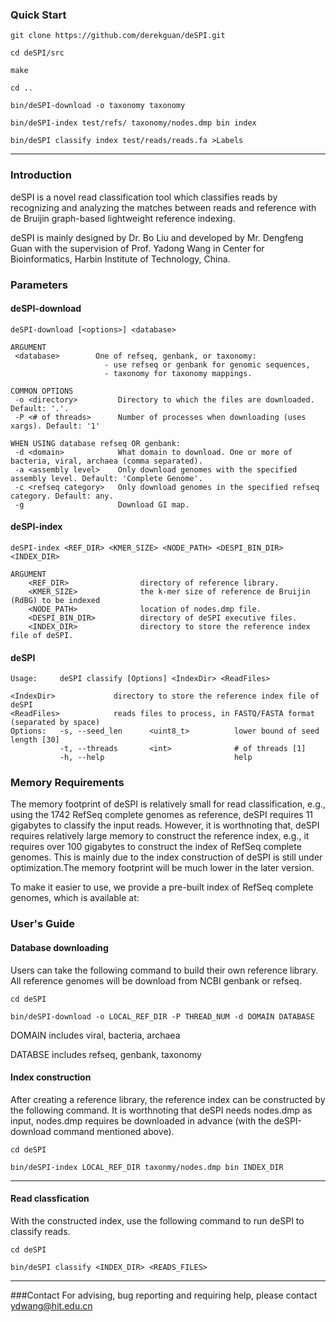 ### Quick Start 

```
git clone https://github.com/derekguan/deSPI.git

cd deSPI/src

make

cd ..

bin/deSPI-download -o taxonomy taxonomy  

bin/deSPI-index test/refs/ taxonomy/nodes.dmp bin index

bin/deSPI classify index test/reads/reads.fa >Labels
```

---

### Introduction

deSPI is a novel read classification tool which classifies reads by recognizing and analyzing the matches between reads and reference with de Bruijin graph-based lightweight reference indexing.
 
deSPI is mainly designed by Dr. Bo Liu and developed by Mr. Dengfeng Guan with the supervision of Prof. Yadong Wang in Center for Bioinformatics, Harbin Institute of Technology, China.

### Parameters
#### deSPI-download
```
deSPI-download [<options>] <database>

ARGUMENT
 <database>        One of refseq, genbank, or taxonomy:
                     - use refseq or genbank for genomic sequences,
                     - taxonomy for taxonomy mappings.

COMMON OPTIONS
 -o <directory>         Directory to which the files are downloaded. Default: '.'.
 -P <# of threads>      Number of processes when downloading (uses xargs). Default: '1'

WHEN USING database refseq OR genbank:
 -d <domain>            What domain to download. One or more of bacteria, viral, archaea (comma separated).
 -a <assembly level>    Only download genomes with the specified assembly level. Default: 'Complete Genome'.
 -c <refseq category>   Only download genomes in the specified refseq category. Default: any.
 -g                     Download GI map.
```
#### deSPI-index
```
deSPI-index <REF_DIR> <KMER_SIZE> <NODE_PATH> <DESPI_BIN_DIR> <INDEX_DIR>

ARGUMENT
    <REF_DIR>                directory of reference library.
    <KMER_SIZE>              the k-mer size of reference de Bruijin (RdBG) to be indexed
    <NODE_PATH>              location of nodes.dmp file.
    <DESPI_BIN_DIR>          directory of deSPI executive files.
    <INDEX_DIR>              directory to store the reference index file of deSPI.
```
#### deSPI 
```
Usage:     deSPI classify [Options] <IndexDir> <ReadFiles>

<IndexDir>             directory to store the reference index file of deSPI
<ReadFiles>            reads files to process, in FASTQ/FASTA format (separated by space)
Options:   -s, --seed_len      <uint8_t>          lower bound of seed length [30]
           -t, --threads       <int>              # of threads [1]
           -h, --help                             help
```

### Memory Requirements

The memory footprint of deSPI is relatively small for read classification, e.g., using the 1742 RefSeq complete genomes as reference, deSPI requires 11 gigabytes to classify the input reads. However, it is worthnoting that, deSPI requires relatively large memory to construct the reference index, e.g., it requires over 100 gigabytes to construct the index of RefSeq complete genomes. This is mainly due to the index construction of deSPI is still under optimization.The memory footprint will be much lower in the later version.

To make it easier to use, we provide a pre-built index of  RefSeq complete genomes, which is available at:










### User's Guide

#### Database downloading
Users can take the following command to build their own reference library. All reference genomes will be download from NCBI genbank or refseq.

```
cd deSPI

bin/deSPI-download -o LOCAL_REF_DIR -P THREAD_NUM -d DOMAIN DATABASE 

```
DOMAIN includes viral, bacteria, archaea

DATABSE includes refseq, genbank, taxonomy



#### Index construction
After creating a reference library, the reference index can be constructed by the following command. It is worthnoting that deSPI needs nodes.dmp as input, nodes.dmp requires be downloaded in advance (with the deSPI-download command mentioned above).
```
cd deSPI

bin/deSPI-index LOCAL_REF_DIR taxonmy/nodes.dmp bin INDEX_DIR

```
---

#### Read classfication
With the constructed index, use the following command to run deSPI to classify reads.

```
cd deSPI

bin/deSPI classify <INDEX_DIR> <READS_FILES>

```
---

###Contact
For advising, bug reporting and requiring help, please contact ydwang@hit.edu.cn 
